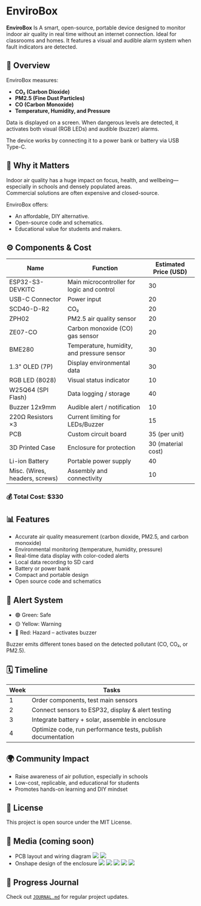 # EnviroBox

**EnviroBox** Is A smart, open-source, portable device designed to monitor indoor air quality in real time without an internet connection. Ideal for classrooms and homes. It features a visual and audible alarm system when fault indicators are detected.
## 🌟 Overview

EnviroBox measures:
- **CO₂ (Carbon Dioxide)**
- **PM2.5 (Fine Dust Particles)**
- **CO (Carbon Monoxide)**
- **Temperature, Humidity, and Pressure**

 Data is displayed on a screen. When dangerous levels are detected, it activates both visual (RGB LEDs) and audible (buzzer) alarms.

 The device works by connecting it to a power bank or battery via USB Type-C.

## 🧠 Why it Matters

Indoor air quality has a huge impact on focus, health, and wellbeing—especially in schools and densely populated areas.  
Commercial solutions are often expensive and closed-source.

EnviroBox offers:
- An affordable, DIY alternative.
- Open-source code and schematics.
- Educational value for students and makers.

## ⚙️ Components & Cost

| Name                           | Function                                   | Estimated Price (USD)     |
| ------------------------------ | ------------------------------------------ | ------------------------- |
| ESP32-S3-DEVKITC               | Main microcontroller for logic and control | 30                        |
| USB-C Connector                | Power input                                | 20                        |
| SCD40-D-R2                     | CO₂                                        | 20                        |
| ZPH02                          | PM2.5 air quality sensor                   | 20                        |
| ZE07-CO                        | Carbon monoxide (CO) gas sensor            | 20                        |
| BME280                         | Temperature, humidity, and pressure sensor | 30                        |
| 1.3" OLED (7P)                 | Display environmental data                 | 30                        |
| RGB LED (8028)                 | Visual status indicator                    | 10                        |
| W25Q64 (SPI Flash)             | Data logging / storage                     | 40                        |
| Buzzer 12x9mm                  | Audible alert / notification               | 10                        |
| 220Ω Resistors ×3              | Current limiting for LEDs/Buzzer           | 15                        | 
| PCB                            | Custom circuit board                       | 35  (per unit)            |
| 3D Printed Case                | Enclosure for protection                   | 30 (material cost)        |
| Li-ion Battery                 | Portable power supply                      | 40                        |
| Misc. (Wires, headers, screws) | Assembly and connectivity                  | 10                        |

### 💰 **Total Cost: $330**

## 📊 Features

- Accurate air quality measurement (carbon dioxide, PM2.5, and carbon monoxide)
- Environmental monitoring (temperature, humidity, pressure)
- Real-time data display with color-coded alerts
- Local data recording to SD card
- Battery or power bank
- Compact and portable design
- Open source code and schematics

## 🚨 Alert System

- 🟢 Green: Safe
- 🟡 Yellow: Warning
- 🔴 Red: Hazard – activates buzzer

Buzzer emits different tones based on the detected pollutant (CO, CO₂, or PM2.5).

## 🗓️ Timeline

| Week | Tasks |
|------|-------|
| 1 | Order components, test main sensors |
| 2 | Connect sensors to ESP32, display & alert testing |
| 3 | Integrate battery + solar, assemble in enclosure |
| 4 | Optimize code, run performance tests, publish documentation |

## 🌍 Community Impact

- Raise awareness of air pollution, especially in schools
- Low-cost, replicable, and educational for students
- Promotes hands-on learning and DIY mindset

## 🧾 License

This project is open source under the MIT License.

## 📸 Media (coming soon)

- PCB layout and wiring diagram
![](https://github.com/ibrahimahmed-design/Enviro-Box/raw/main/images/WhatsApp%20Image%202025-05-30%20at%2010.52.49%20AM.jpeg?raw=true)
![](https://github.com/ibrahimahmed-design/Enviro-Box/blob/main/images/WhatsApp%20Image%202025-05-30%20at%2010.52.49%20AM%20(4).jpeg?raw=true)
- Onshape design of the enclosure
![](https://github.com/ibrahimahmed-design/Enviro-Box/blob/main/images/WhatsApp%20Image%202025-05-30%20at%2010.52.49%20AM%20(5).jpeg?raw=true)
![](https://github.com/ibrahimahmed-design/Enviro-Box/blob/main/images/WhatsApp%20Image%202025-05-30%20at%2010.52.49%20AM%20(6).jpeg?raw=true)
![](https://github.com/ibrahimahmed-design/Enviro-Box/blob/main/images/WhatsApp%20Image%202025-05-30%20at%2010.52.49%20AM%20(7).jpeg?raw=true)
![](https://github.com/ibrahimahmed-design/Enviro-Box/blob/main/images/WhatsApp%20Image%202025-05-30%20at%2010.52.49%20AM%20(8).jpeg?raw=true) 
![](https://github.com/ibrahimahmed-design/Enviro-Box/blob/main/images/WhatsApp%20Image%202025-05-30%20at%202.11.49%20PM.jpeg?raw=true)

## 📔 Progress Journal

Check out [`JOURNAL.md`](./JOURNAL.md) for regular project updates.

